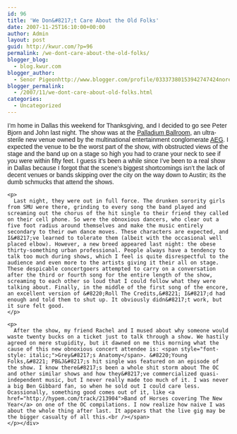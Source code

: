```yaml
---
id: 96
title: 'We Don&#8217;t Care About the Old Folks'
date: 2007-11-25T16:10:00+00:00
author: Admin
layout: post
guid: http://kwur.com/?p=96
permalink: /we-dont-care-about-the-old-folks/
blogger_blog:
  - blog.kwur.com
blogger_author:
  - Senor Pigeonhttp://www.blogger.com/profile/03337380153942747424noreply@blogger.com
blogger_permalink:
  - /2007/11/we-dont-care-about-old-folks.html
categories:
  - Uncategorized
---
```

<div class="pf-content">
  <p>
    <span style="font-family: arial;">I&#8217;m home in Dallas this weekend for Thanksgiving, and I decided to go see Peter Bjorn and John last night. The show was at the <a href="http://palladiumballroom.com/">Palladium Ballroom</a>, an ultra-sterile new venue owned by the multinational entertainment conglomerate <a href="http://en.wikipedia.org/wiki/Anschutz_Entertainment_Group">AEG</a>. I expected the venue to be the worst part of the show, with obstructed views of the stage and the band up on a stage so high you had to crane your neck to see if you were within fifty feet. I guess it&#8217;s been a while since I&#8217;ve been to a real show in Dallas because I forgot that the scene&#8217;s biggest shortcomings isn&#8217;t the lack of decent venues or bands skipping over the city on the way down to Austin; its the dumb schmucks that attend the shows.</p> 
    
    <p>
      Last night, they were out in full force. The drunken sorority girls from SMU were there, grinding to every song the band played and screaming out the chorus of the hit single to their friend they called on their cell phone. So were the obnoxious dancers, who clear out a five foot radius around themselves and make the music entirely secondary to their own dance moves. These characters are expected, and I&#8217;ve learned to tolerate them (albeit with the occasional well placed elbow). However, a new breed appeared last night: the obese thirty-something urban professional. People always have a tendency to talk too much during shows, which I feel is quite disrespectful to the audience and even more to the artists giving it their all on stage. These despicable concertgoers attempted to carry on a conversation after the third or fourth song for the entire length of the show, screaming to each other so loud that I could follow what they were talking about. Finally, in the middle of the first song of the encore, an excellent version of &#8220;Roll The Credits,&#8221; I&#8217;d had enough and told them to shut up. It obviously didn&#8217;t work, but it sure felt good.
    </p>
    
    <p>
      After the show, my friend Rachel and I mused about why someone would waste twenty bucks on a ticket just to talk through a show. We hastily agreed on mere stupidity, but it dawned on me this morning what the cause of this new obnoxious concert attendee is: <span style="font-style: italic;">Grey&#8217;s Anatomy</span>. &#8220;Young Folks,&#8221; PB&J&#8217;s hit single was featured on an episode of the show. I know there&#8217;s been a whole shit storm about The OC and other similar shows and how they&#8217;ve commercialized quasi-independent music, but I never really made too much of it. I was never a big Ben Gibbard fan, so when he sold out I could care less. Ocassionally, something good comes out of it, like <a href="http://hypem.com/track/213904">Band of Horses covering The New Year</a> on one of the OC compilations. I now realize how naive I was about the whole thing after last. It appears that the live gig may be the bigger casualty of all this.<br /></span>
    </p></div>